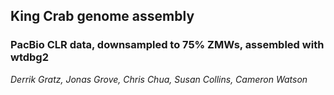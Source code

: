 ## King Crab genome assembly

### PacBio CLR data, downsampled to 75% ZMWs, assembled with wtdbg2

*Derrik Gratz, Jonas Grove, Chris Chua, Susan Collins, Cameron Watson*




